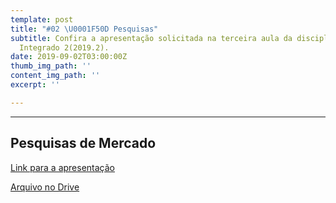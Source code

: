 ```yaml
---
template: post
title: "#02 \U0001F50D Pesquisas"
subtitle: Confira a apresentação solicitada na terceira aula da disciplina de Projeto
  Integrado 2(2019.2).
date: 2019-09-02T03:00:00Z
thumb_img_path: ''
content_img_path: ''
excerpt: ''

---
```

***

## Pesquisas de Mercado

[Link para a apresentação](https://www.figma.com/proto/6djirInw2oNJZSCIuXyUPV/Unicode_Apresenta%C3%A7%C3%A3o_02?node-id=7%3A17&scaling=contain)

[Arquivo no Drive](https://drive.google.com/file/d/13Vh7TXDe7cYMtvi2vbKQwepLEFe4PKwG/view?usp=sharing)